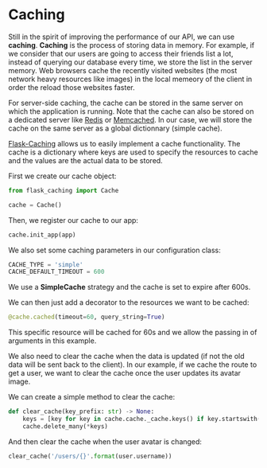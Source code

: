 # Caching

Still in the spirit of improving the performance of our API, we can use **caching**. **Caching** is the process of storing data in memory. For example, if we consider that our users are going to access their friends list a lot, instead of querying our database every time, we store the list in the server memory. Web browsers cache the recently visited websites (the most network heavy resources like images) in the local memeory of the client in order the reload those websites faster.

For server-side caching, the cache can be stored in the same server on which the application is running. Note that the cache can also be stored on a dedicated server like [Redis](https://redis.io/) or [Memcached](https://www.memcached.org/). In our case, we will store the cache on the same server as a global dictionnary (simple cache).

[Flask-Caching](https://pythonhosted.org/Flask-Caching/) allows us to easily implement a cache functionality. The cache is a dictionary where keys are used to specify the resources to cache and the values are the actual data to be stored.

First we create our cache object:

```python
from flask_caching import Cache

cache = Cache()
```

Then, we register our cache to our app:

```python
cache.init_app(app)
```

We also set some caching parameters in our configuration class:

```python
CACHE_TYPE = 'simple'
CACHE_DEFAULT_TIMEOUT = 600
```

We use a **SimpleCache** strategy and the cache is set to expire after 600s.

We can then just add a decorator to the resources we want to be cached:

```python
@cache.cached(timeout=60, query_string=True)
```

This specific resource will be cached for 60s and we allow the passing in of arguments in this example.

We also need to clear the cache when the data is updated (if not the old data will be sent back to the client). In our example, if we cache the route to get a user, we want to clear the cache once the user updates its avatar image.

We can create a simple method to clear the cache:

```python
def clear_cache(key_prefix: str) -> None:
    keys = [key for key in cache.cache._cache.keys() if key.startswith(key_prefix)]
    cache.delete_many(*keys)
```

And then clear the cache when the user avatar is changed:

```python
clear_cache('/users/{}'.format(user.username))
```
